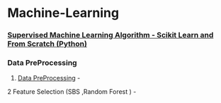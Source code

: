 # Machine-Learning

### [Supervised Machine Learning Algorithm - Scikit Learn and From Scratch (Python)](https://github.com/prajinkhadka/Machine-Learning/tree/master/Supervised%20Algorithms)

### Data PreProcessing 
   1. [Data PreProcessing](https://www.google.com) - 
   
   2  Feature Selection (SBS ,Random Forest ) - 
   
